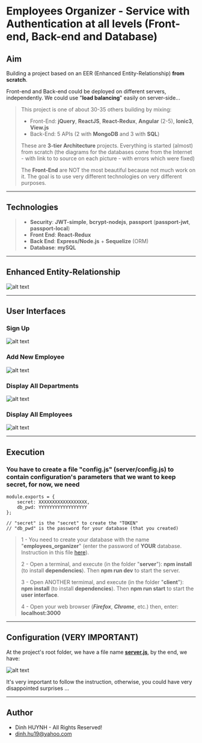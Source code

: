# Employees Organizer - Service with Authentication at all levels (Front-end, Back-end and Database)

## Aim
Building a project based on an EER (Enhanced Entity-Relationship) **from scratch**.

Front-end and Back-end could be deployed on different servers, independently. We could use "**load balancing**" easily on server-side...

> This project is one of about 30-35 others building by mixing:
>   * Front-End: **jQuery**, **ReactJS**, **React-Redux**, **Angular** (2-5), **Ionic3**, **View.js**
>   * Back-End: 5 APIs (2 with **MongoDB** and 3 with **SQL**)
> 
> These are **3-tier Architecture** projects. Everything is started (almost) from scratch (the diagrams for the databases come from the Internet - with link to to source on each picture - with errors which were fixed)
>
> The **Front-End** are NOT the most beautiful because not much work on it. The goal is to use very different technologies on very different purposes.

---

## Technologies
> * **Security**: **JWT-simple**, **bcrypt-nodejs**, **passport** (**passport-jwt**, **passport-local**)
> * **Front End**: **React-Redux**
> * **Back End**: **Express/Node.js** + **Sequelize** (ORM)
> * **Database**: **mySQL**

----

## Enhanced Entity-Relationship

![alt text](assets/img/SampleEmployees.jpg)

---

## User Interfaces
### Sign Up

![alt text](assets/img/signup.jpg)

### Add New Employee

![alt text](assets/img/addEmployee.jpg)

### Display All Departments

![alt text](assets/img/display_dpts.jpg)

### Display All Employees

![alt text](assets/img/display_empls.jpg)

---


## Execution
### You have to create a file "**config.js**" (server/config.js) to contain configuration's parameters that we want to keep secret, for now, we need

```
module.exports = {
    secret: XXXXXXXXXXXXXXXXXX,    
    db_pwd: YYYYYYYYYYYYYYYYYY
};

// "secret" is the "secret" to create the "TOKEN"
// "db_pwd" is the password for your database (that you created) 
```

> 1 - You need to create your database with the name "**employees_organizer**" (enter the password of **YOUR** database. Instruction in this file [here](https://github.com/DinhLeGaulois2/sql_react_redux_employees_organizer/blob/master/server/models/index.js)).
>
> 2 - Open a terminal, and execute (in the folder "**server**"): **npm install** (to install **dependencies**). Then **npm run dev** to start the server.
> 
> 3 - Open ANOTHER termimal, and execute (in the folder "**client**"): **npm install** (to install **dependencies**). Then **npm run start** to start the **user interface**.
>
> 4 - Open your web browser (***Firefox***, ***Chrome***, etc.) then, enter: **localhost:3000**


---


## Configuration (VERY IMPORTANT)

At the project's root folder, we have a file name [**server.js**](https://github.com/DinhLeGaulois2/sql_react_redux_employees_organizer/blob/master/server.js), by the end, we have:

![alt text](assets/img/server_config.jpg)

It's very important to follow the instruction, otherwise, you could have very disappointed surprises ...

---------------

## Author
* Dinh HUYNH - All Rights Reserved!
* dinh.hu19@yahoo.com